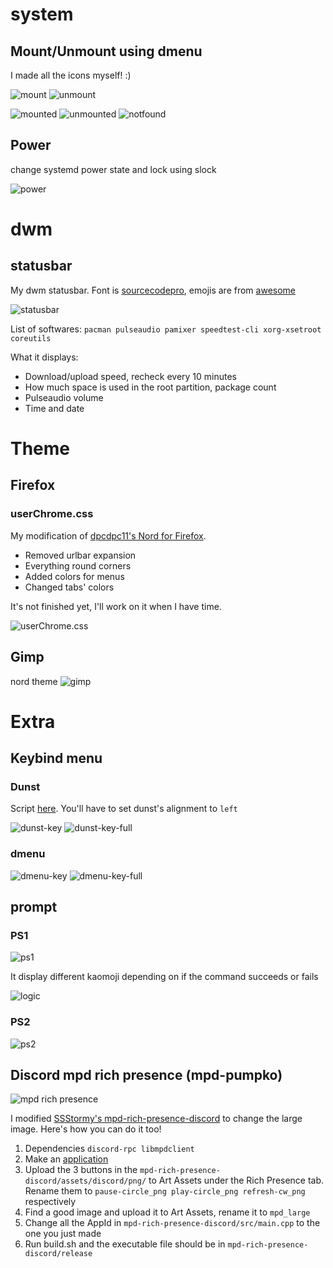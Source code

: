 # system
## Mount/Unmount using dmenu
I made all the icons myself! :)

![mount](https://github.com/giabao141104/dotfiles/blob/master/image/dmenu_mount.jpg)
![unmount](https://github.com/giabao141104/dotfiles/blob/master/image/dmenu_unmount.jpg)

![mounted](https://github.com/giabao141104/dotfiles/blob/master/image/filesystem-mounted.png)
![unmounted](https://github.com/giabao141104/dotfiles/blob/master/image/filesystem-unmounted.png)
![notfound](https://github.com/giabao141104/dotfiles/blob/master/image/filesystem-notfound.png)
## Power
change systemd power state and lock using slock

![power](https://github.com/giabao141104/dotfiles/blob/master/image/power.jpg)
# dwm
## statusbar
My dwm statusbar. Font is [sourcecodepro](https://www.archlinux.org/packages/extra/any/adobe-source-code-pro-fonts/), emojis are from [awesome](https://www.archlinux.org/packages/community/any/awesome-terminal-fonts/)

![statusbar](https://github.com/giabao141104/dotfiles/blob/master/dwm/statusbar.png)

List of softwares: ```pacman pulseaudio pamixer speedtest-cli xorg-xsetroot coreutils```

What it displays:
* Download/upload speed, recheck every 10 minutes
* How much space is used in the root partition, package count
* Pulseaudio volume
* Time and date

# Theme
## Firefox
### userChrome.css
My modification of [dpcdpc11's Nord for Firefox](https://www.deviantart.com/dpcdpc11/art/Nord-for-Firefox-837860916).

* Removed urlbar expansion
* Everything round corners
* Added colors for menus
* Changed tabs' colors

It's not finished yet, I'll work on it when I have time.

![userChrome.css](https://github.com/giabao141104/dotfiles/blob/master/firefox/2020-07-23_01-46-16_R.png)

## Gimp
nord theme
![gimp](https://github.com/giabao141104/dotfiles/blob/master/image/gimp.png)

# Extra
## Keybind menu
### Dunst
Script [here](https://github.com/giabao141104/dotfiles/blob/master/bin/key). You'll have to set dunst's alignment to ```left```

![dunst-key](https://github.com/giabao141104/dotfiles/blob/master/image/dunst-key.png)
![dunst-key-full](https://github.com/giabao141104/dotfiles/blob/master/image/dunst-key-full.png)
### dmenu
![dmenu-key](https://github.com/giabao141104/dotfiles/blob/master/image/dmenu-key.jpg)
![dmenu-key-full](https://github.com/giabao141104/dotfiles/blob/master/image/dmenu-key-full.jpg)


## prompt
### PS1
![ps1](https://github.com/giabao141104/dotfiles/blob/master/extra/prompt/2020-07-23_23-39-04_A.png)

It display different kaomoji depending on if the command succeeds or fails

![logic](https://github.com/giabao141104/dotfiles/blob/master/extra/prompt/2020-07-23_23-38-43_A.png)
### PS2
![ps2](https://github.com/giabao141104/dotfiles/blob/master/extra/prompt/2020-07-23_23-38-55_A.png)
## Discord mpd rich presence (mpd-pumpko)
![mpd rich presence](https://github.com/giabao141104/dotfiles/blob/master/mpd-rich-presence-discord/2020-07-31_04-18-12_A.png)

I modified [SSStormy's mpd-rich-presence-discord](https://github.com/SSStormy/mpd-rich-presence-discord) to change the large image. Here's how you can do it too!
1. Dependencies ```discord-rpc libmpdclient```
2. Make an [application](https://discord.com/developers/applications)
3. Upload the 3 buttons in the ```mpd-rich-presence-discord/assets/discord/png/``` to Art Assets under the Rich Presence tab. Rename them to ```pause-circle_png play-circle_png refresh-cw_png``` respectively
4. Find a good image and upload it to Art Assets, rename it to ```mpd_large```
5. Change all the AppId in ```mpd-rich-presence-discord/src/main.cpp``` to the one you just made
6. Run build.sh and the executable file should be in ```mpd-rich-presence-discord/release```
